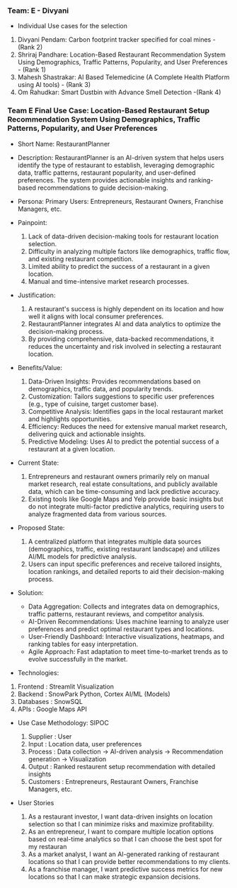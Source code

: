 ### Team: E - Divyani
- Individual Use cases for the selection
1. Divyani Pendam: Carbon footprint tracker specified for coal mines - (Rank 2)
2. Shriraj Pandhare: Location-Based Restaurant Recommendation System Using Demographics, Traffic Patterns, Popularity, and User Preferences - (Rank 1)
3. Mahesh Shastrakar: AI Based Telemedicine (A Complete Health Platform using AI tools) - (Rank 3)
4. Om Rahudkar: Smart Dustbin with Advance Smell Detection -(Rank 4)

### Team E Final Use Case: Location-Based Restaurant Setup Recommendation System Using Demographics, Traffic Patterns, Popularity, and User Preferences
- Short Name: RestaurantPlanner
  
- Description: RestaurantPlanner is an AI-driven system that helps users identify the type of restaurant to establish, leveraging demographic data, traffic patterns, restaurant popularity, and user-defined preferences. The system provides actionable insights and ranking-based recommendations to guide decision-making.
  
- Persona: Primary Users: Entrepreneurs, Restaurant Owners, Franchise Managers, etc.
  
- Painpoint:
  1. Lack of data-driven decision-making tools for restaurant location selection.
  2. Difficulty in analyzing multiple factors like demographics, traffic flow, and existing restaurant competition.
  3. Limited ability to predict the success of a restaurant in a given location.
  4. Manual and time-intensive market research processes.

- Justification:
  1. A restaurant's success is highly dependent on its location and how well it aligns with local consumer preferences.
  2. RestaurantPlanner integrates AI and data analytics to optimize the decision-making process.
  3. By providing comprehensive, data-backed recommendations, it reduces the uncertainty and risk involved in selecting a restaurant location.

- Benefits/Value:
  1. Data-Driven Insights: Provides recommendations based on demographics, traffic data, and popularity trends.
  2. Customization: Tailors suggestions to specific user preferences (e.g., type of cuisine, target customer base).
  3. Competitive Analysis: Identifies gaps in the local restaurant market and highlights opportunities.
  4. Efficiency: Reduces the need for extensive manual market research, delivering quick and actionable insights.
  5. Predictive Modeling: Uses AI to predict the potential success of a restaurant at a given location.

- Current State:
  1. Entrepreneurs and restaurant owners primarily rely on manual market research, real estate consultations, and publicly available data, which can be time-consuming and lack predictive accuracy.
  2. Existing tools like Google Maps and Yelp provide basic insights but do not integrate multi-factor predictive analytics, requiring users to analyze fragmented data from various sources.

- Proposed State:
  1. A centralized platform that integrates multiple data sources (demographics, traffic, existing restaurant landscape) and utilizes AI/ML models for predictive analysis.
  2. Users can input specific preferences and receive tailored insights, location rankings, and detailed reports to aid their decision-making process.

- Solution:
  - Data Aggregation: Collects and integrates data on demographics, traffic patterns, restaurant reviews, and competitor analysis.
  - AI-Driven Recommendations: Uses machine learning to analyze user preferences and predict optimal restaurant types and locations.
  - User-Friendly Dashboard: Interactive visualizations, heatmaps, and ranking tables for easy interpretation.
  - Agile Approach: Fast adaptation to meet time-to-market trends as to evolve successfully in the market.

- Technologies: 
1.  Frontend : Streamlit Visualization
2.  Backend : SnowPark Python, Cortex AI/ML (Models)
3.  Databases : SnowSQL
4.  APIs : Google Maps API

- Use Case Methodology: SIPOC
  1. Supplier : User 
  2. Input : Location data, user preferences
  3. Process : Data collection -> AI-driven analysis -> Recommendation generation -> Visualization
  4. Output : Ranked restaurent setup recommendation with detailed insights
  5. Customers : Entrepreneurs, Restaurant Owners, Franchise Managers, etc.

- User Stories
  1. As a restaurant investor, I want data-driven insights on location selection so that I can minimize risks and maximize profitability.
  2. As an entrepreneur, I want to compare multiple location options based on real-time analytics so that I can choose the best spot for my restauran
  3. As a market analyst, I want an AI-generated ranking of restaurant locations so that I can provide better recommendations to my clients.
  4. As a franchise manager, I want predictive success metrics for new locations so that I can make strategic expansion decisions.


